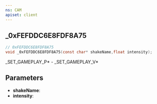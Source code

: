 ```yaml
---
ns: CAM
apiset: client
---
```

## _0xFEFDDC6E8FDF8A75

```c
// 0xFEFDDC6E8FDF8A75
void _0xFEFDDC6E8FDF8A75(const char* shakeName,float intensity);
```

_SET_GAMEPLAY_P* - _SET_GAMEPLAY_V*

## Parameters
* **shakeName**:
* **intensity**:



